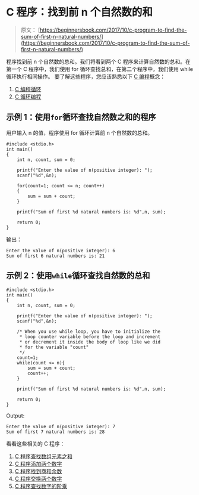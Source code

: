 # C 程序：找到前 n 个自然数的和

> 原文： [https://beginnersbook.com/2017/10/c-program-to-find-the-sum-of-first-n-natural-numbers/](https://beginnersbook.com/2017/10/c-program-to-find-the-sum-of-first-n-natural-numbers/)

程序找到前 n 个自然数的总和。我们将看到两个 C 程序来计算自然数的总和。在第一个 C 程序中，我们使用 for 循环查找总和，在第二个程序中，我们使用 while 循环执行相同操作。
要了解这些程序，您应该熟悉以下 [C 编程](https://beginnersbook.com/2014/01/c-tutorial-for-beginners-with-examples/)概念：

1.  [C 编程循环](https://beginnersbook.com/2014/01/c-for-loop/)
2.  [C 循环编程](https://beginnersbook.com/2014/01/c-while-loop/)

## 示例 1：使用`for`循环查找自然数之和的程序

用户输入 n 的值，程序使用 for 循环计算前 n 个自然数的总和。

```
#include <stdio.h>
int main()
{
    int n, count, sum = 0;

    printf("Enter the value of n(positive integer): ");
    scanf("%d",&n);

    for(count=1; count <= n; count++)
    {
        sum = sum + count;
    }

    printf("Sum of first %d natural numbers is: %d",n, sum);

    return 0;
}
```

输出：

```
Enter the value of n(positive integer): 6
Sum of first 6 natural numbers is: 21
```

## 示例 2：使用`while`循环查找自然数的总和

```
#include <stdio.h>
int main()
{
    int n, count, sum = 0;

    printf("Enter the value of n(positive integer): ");
    scanf("%d",&n);

    /* When you use while loop, you have to initialize the
     * loop counter variable before the loop and increment
     * or decrement it inside the body of loop like we did 
     * for the variable "count"
     */
    count=1;
    while(count <= n){
    	sum = sum + count;
    	count++;
    }

    printf("Sum of first %d natural numbers is: %d",n, sum);

    return 0;
}
```

Output:

```
Enter the value of n(positive integer): 7
Sum of first 7 natural numbers is: 28
```

看看这些相关的 C 程序：

1.  [C 程序查找数组元素之和](https://beginnersbook.com/2014/06/c-program-to-find-sum-of-array-elements-using-pointers-recursion-functions/)
2.  [C 程序添加两个数字](https://beginnersbook.com/2017/09/c-program-to-add-two-numbers/)
3.  [C 程序找到商和余数](https://beginnersbook.com/2017/09/c-program-to-find-quotient-and-remainder/)
4.  [C 程序交换两个数字](https://beginnersbook.com/2017/09/c-program-to-swap-two-numbers/)
5.  [C 程序查找数字的阶乘](https://beginnersbook.com/2014/06/c-program-to-find-factorial-of-number-using-recursion/)